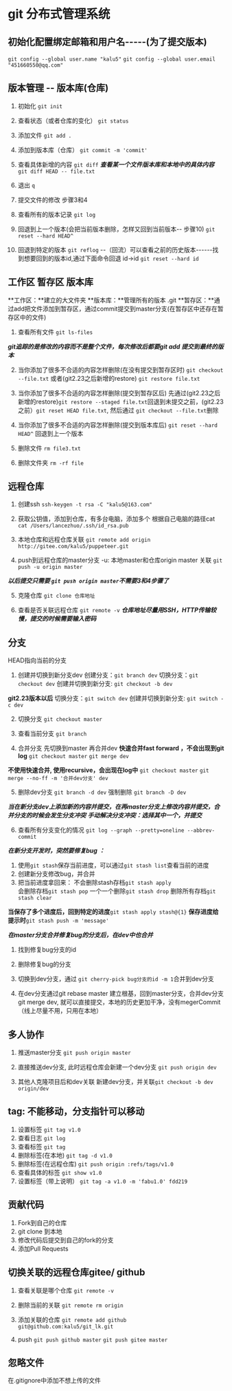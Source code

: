 <!--
 * @Author: your name
 * @Date: 2021-06-13 10:33:10
 * @LastEditTime: 2021-10-06 12:25:30
 * @LastEditors: Please set LastEditors
 * @Description: In User Settings Edit
 * @FilePath: \express\git.md
-->

# git 分布式管理系统

## 初始化配置绑定邮箱和用户名-----(为了提交版本)
` git config --global user.name "kalu5" `
` git config --global user.email "451660550@qq.com" `

## 版本管理 -- 版本库(仓库)

1. 初始化
` git init `

2. 查看状态（或者仓库的变化）
` git status `

3. 添加文件
` git add . `

4. 添加到版本库（仓库）
` git commit -m 'commit' `

5. 查看具体新增的内容
` git diff `
***查看某一个文件版本库和本地中的具体内容***
` git diff HEAD -- file.txt `

6. 退出
` q `

7. 提交文件的修改 步骤3和4

8. 查看所有的版本记录
` git log `

9. 回退到上一个版本(会把当前版本删除，怎样又回到当前版本-- 步骤10)
` git reset --hard HEAD^ `

10. 回退到特定的版本
` git reflog ` --（回流）可以查看之前的历史版本------找到想要回到的版本id,通过下面命令回退  id->id
` git reset --hard id `

## 工作区 暂存区 版本库

**工作区：**建立的大文件夹
**版本库：**管理所有的版本 .git
**暂存区：**通过add把文件添加到暂存区，通过commit提交到master分支(在暂存区中还存在暂存区中的文件)

1. 查看所有文件
` git ls-files `

***git追踪的是修改的内容而不是整个文件，每次修改后都要git add 提交到最终的版本***

2. 当你添加了很多不合适的内容怎样删除(在没有提交到暂存区时)
` git checkout --file.txt `
或者(git2.23之后新增的restore)
` git restore file.txt `

3. 当你添加了很多不合适的内容怎样删除(提交到暂存区后)
先通过(git2.23之后新增的restore)` git restore --staged file.txt `回退到未提交之前，(git2.23之前）` git reset HEAD file.txt `, 然后通过
` git checkout --file.txt `删除

4. 当你添加了很多不合适的内容怎样删除(提交到版本库后)
` git reset --hard HEAD^ ` 回退到上一个版本

5. 删除文件
` rm file3.txt `

6. 删除文件夹
`rm -rf file`


## 远程仓库

1. 创建ssh
` ssh-keygen -t rsa -C "kalu5@163.com" `

2. 获取公钥值，添加到仓库，有多台电脑，添加多个
根据自己电脑的路径cat
` cat /Users/lancezhuo/.ssh/id_rsa.pub `


3. 本地仓库和远程仓库关联
` git remote add origin http://gitee.com/kalu5/puppeteer.git `

4. push到远程仓库的master分支
-u: 本地master和仓库origin master 关联
` git push -u origin master `

***以后提交只需要 ` git push origin master `不需要3和4步骤了***

5. 克隆仓库
` git clone 仓库地址 `

6. 查看是否关联远程仓库
` git remote -v `
***仓库地址尽量用SSH，HTTP传输较慢，提交的时候需要输入密码***

## 分支

HEAD指向当前的分支

1. 创建并切换到新分支dev
创建分支：` git branch dev `
切换分支：` git checkout dev `
创建并切换到新分支: ` git checkout -b dev `

**git2.23版本以后**
切换分支：` git switch dev `
创建并切换到新分支: ` git switch -c dev `

2. 切换分支
` git checkout master `

3. 查看当前分支
` git branch `

4. 合并分支
先切换到master 再合并dev
**快速合并fast forward  ，不会出现到git log**
` git checkout master `
` git merge dev `

**不使用快速合并, 使用recursive，会出现在log中**
` git checkout master `
` git merge --no-ff -m '合并dev分支' dev `


5. 删除dev分支
` git branch -d dev `
强制删除
` git branch -D dev `

***当在新分支dev上添加新的内容并提交，在再master分支上修改内容并提交，合并分支的时候会发生分支冲突***
***手动解决分支冲突：选择其中一个，并提交***

6. 查看所有分支变化的情况
` git log --graph --pretty=oneline --abbrev-commit `

***在新分支开发时，突然要修复bug ：***
1. 使用` git stash `保存当前进度，可以通过` git stash list `查看当前的进度
2. 创建新分支修改bug，并合并
3. 把当前进度拿回来：
不会删除stash存档` git stash apply `  
会删除存档` git stash pop `
一个一个删除` git stash drop `
删除所有存档` git stash clear `

**当保存了多个进度后，回到特定的进度**` git stash apply stash@{1} `
**保存进度给提示时**` git stash push -m 'message' `

***在master分支合并修复bug的分支后，在dev中也合并***
1. 找到修复bug分支的id
2. 删除修复bug的分支
3. 切换到dev分支，通过 ` git cherry-pick bug分支的id -m 1 `合并到dev分支

7. 在dev分支通过git rebase master 建立根基，回到master分支，合并dev分支git merge dev, 就可以直接提交，本地的历史更加干净，没有megerCommit（线上尽量不用，只用在本地）

## 多人协作

1. 推送master分支
` git push origin master `

2. 直接推送dev分支, 此时远程仓库会新建一个dev分支
` git push origin dev `

3. 其他人克隆项目后和dev关联
新建dev分支，并关联` git checkout -b dev origin/dev `

## tag: 不能移动，分支指针可以移动

1. 设置标签
`git tag v1.0`
2. 查看日志
`git log`
3. 查看标签
`git tag`
4. 删除标签(在本地)
`git tag -d v1.0`
5. 删除标签(在远程仓库)
`git push origin :refs/tags/v1.0`
6. 查看具体的标签
`git show v1.0`
7. 设置标签（带上说明）
`git tag -a v1.0 -m 'fabu1.0' fdd219`

## 贡献代码

1. Fork到自己的仓库
2. git clone 到本地
3. 修改代码后提交到自己的fork的分支
4. 添加Pull Requests

## 切换关联的远程仓库gitee/ github

1. 查看关联是哪个仓库
`git remote -v`

2. 删除当前的关联
`git remote rm origin`

3. 添加关联的仓库
`git remote add github git@github.com:kalu5/git_lk.git`

4. push
`git push github master`
`git push gitee master`

## 忽略文件

在.gitignore中添加不想上传的文件




